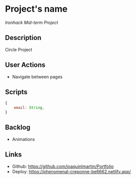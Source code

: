 # Project's name

*Ironhack Mid-term Project*

## Description

Circle Project

## User Actions

- Navigate between pages

## Scripts

```js
{
    email: String,
}
```

## Backlog

-  Animations

## Links

- Github: https://github.com/joaquinlmartin/Portfolio
- Deploy: https://phenomenal-creponne-be6662.netlify.app/
